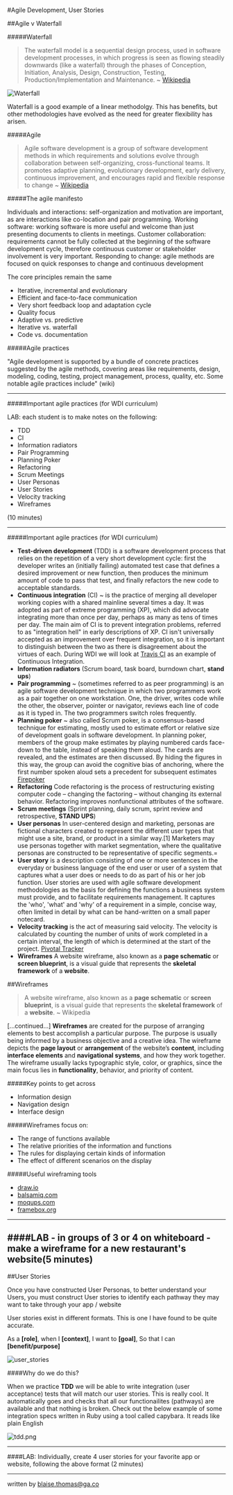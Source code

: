 #Agile Development, User Stories


##Agile v Waterfall

#####Waterfall



>The waterfall model is a sequential design process, used in software development processes, in which progress is seen as flowing steadily downwards (like a waterfall) through the phases of Conception, Initiation, Analysis, Design, Construction, Testing, Production/Implementation and Maintenance. ~ [Wikipedia](http://en.wikipedia.org/wiki/Waterfall_model)


![Waterfall](Waterfall_model.png)

Waterfall is a good example of a linear methodolgy. This has benefits, but other methodologies have evolved as the need for greater flexibility has arisen. 


#####Agile

>Agile software development is a group of software development methods in which requirements and solutions evolve through collaboration between self-organizing, cross-functional teams. It promotes adaptive planning, evolutionary development, early delivery, continuous improvement, and encourages rapid and flexible response to change ~ [Wikipedia](http://en.wikipedia.org/wiki/Agile_software_development)

#####The agile manifesto

Individuals and interactions: self-organization and motivation are important, as are interactions like co-location and pair programming.
Working software: working software is more useful and welcome than just presenting documents to clients in meetings.
Customer collaboration: requirements cannot be fully collected at the beginning of the software development cycle, therefore continuous customer or stakeholder involvement is very important.
Responding to change: agile methods are focused on quick responses to change and continuous development


The core principles remain the same 

* Iterative, incremental and evolutionary
* Efficient and face-to-face communication
* Very short feedback loop and adaptation cycle
* Quality focus
* Adaptive vs. predictive
* Iterative vs. waterfall
* Code vs. documentation



#####Agile practices

"Agile development is supported by a bundle of concrete practices suggested by the agile methods, covering areas like requirements, design, modeling, coding, testing, project management, process, quality, etc. Some notable agile practices include" (wiki)

---

#####Important agile practices (for WDI curriculum)

LAB: each student is to make notes on the following:

* TDD
* CI
* Information radiators
* Pair Programming
* Planning Poker
* Refactoring
* Scrum Meetings
* User Personas
* User Stories
* Velocity tracking
* Wireframes

(10 minutes)

---

#####Important agile practices (for WDI curriculum)
* **Test-driven development** (TDD) is a software development process that relies on the repetition of a very short development cycle: first the developer writes an (initially failing) automated test case that defines a desired improvement or new function, then produces the minimum amount of code to pass that test, and finally refactors the new code to acceptable standards.
* **Continuous integration** (CI) ~ is the practice of merging all developer working copies with a shared mainline several times a day. It was adopted as part of extreme programming (XP), which did advocate integrating more than once per day, perhaps as many as tens of times per day. The main aim of CI is to prevent integration problems, referred to as "integration hell" in early descriptions of XP. CI isn't universally accepted as an improvement over frequent integration, so it is important to distinguish between the two as there is disagreement about the virtues of each. During WDI we will look at [Travis CI](https://travis-ci.com/) as an example of Continuous Integration.
* **Information radiators** (Scrum board, task board, burndown chart, **stand ups**)
* **Pair programming** ~ (sometimes referred to as peer programming) is an agile software development technique in which two programmers work as a pair together on one workstation. One, the driver, writes code while the other, the observer, pointer or navigator, reviews each line of code as it is typed in. The two programmers switch roles frequently.
* **Planning poker** ~ also called Scrum poker, is a consensus-based technique for estimating, mostly used to estimate effort or relative size of development goals in software development. In planning poker, members of the group make estimates by playing numbered cards face-down to the table, instead of speaking them aloud. The cards are revealed, and the estimates are then discussed. By hiding the figures in this way, the group can avoid the cognitive bias of anchoring, where the first number spoken aloud sets a precedent for subsequent estimates [Firepoker](http://firepoker.io/#/)
* **Refactoring** Code refactoring is the process of restructuring existing computer code – changing the factoring – without changing its external behavior. Refactoring improves nonfunctional attributes of the software.
* **Scrum meetings** (Sprint planning, daily scrum, sprint review and retrospective, **STAND UPS**)
* **User personas** In user-centered design and marketing, personas are fictional characters created to represent the different user types that might use a site, brand, or product in a similar way.[1] Marketers may use personas together with market segmentation, where the qualitative personas are constructed to be representative of specific segments.=
* **User story** is a description consisting of one or more sentences in the everyday or business language of the end user or user of a system that captures what a user does or needs to do as part of his or her job function. User stories are used with agile software development methodologies as the basis for defining the functions a business system must provide, and to facilitate requirements management. It captures the 'who', 'what' and 'why' of a requirement in a simple, concise way, often limited in detail by what can be hand-written on a small paper notecard.
* **Velocity tracking** is the act of measuring said velocity. The velocity is calculated by counting the number of units of work completed in a certain interval, the length of which is determined at the start of the project. [Pivotal Tracker](http://www.pivotaltracker.com/)
* **Wireframes** A website wireframe, also known as a **page schematic** or **screen blueprint**, is a visual guide that represents the **skeletal framework** of a **website**.



##Wireframes


>A website wireframe, also known as a **page schematic** or **screen blueprint**, is a visual guide that represents the **skeletal framework** of a **website**. ~ Wikipedia

[...continued...] **Wireframes** are created for the purpose of arranging elements to best accomplish a particular purpose. The purpose is usually being informed by a business objective and a creative idea. The wireframe depicts the **page layout** or **arrangement** of the website’s **content**, including **interface elements** and **navigational systems**, and how they work together. The wireframe usually lacks typographic style, color, or graphics, since the main focus lies in **functionality**, behavior, and priority of content.

#####Key points to get across

* Information design
* Navigation design
* Interface design


#####Wireframes focus on:

* The range of functions available
* The relative priorities of the information and functions
* The rules for displaying certain kinds of information
* The effect of different scenarios on the display

#####Useful wireframing tools

* [draw.io](http://www.draw.io) 
* [balsamiq.com](http://www.balsamiq.com) 
* [moqups.com](http://www.moqups.com) 
* [framebox.org](http://www.framebox.org)

---
####LAB - in groups of 3 or 4 on whiteboard - make a wireframe for a new restaurant's website(5 minutes)
---

##User Stories


Once you have constructed User Personas, to better understand your Users, you must construct User stories to identify each pathway they may want to take through your app / website

User stories exist in different formats. This is one I have found to be quite accurate. 

As a **[role]**, when I **[context]**, I want to **[goal]**, So that I can **[benefit/purpose]**




![user_stories](user_stories.png)


####Why do we do this? 

When we practice **TDD** we will be able to write integration (user acceptance) tests that will match our user stories. This is really cool. It automatically goes and checks that all our functionailites (pathways) are available and that nothing is broken. Check out the below example of some integration specs written in Ruby using a tool called capybara. It reads like plain English 


![tdd.png](tdd.png)


---

####LAB: Individually, create 4 user stories for your favorite app or website, following the above format (2 minutes)

---



written by blaise.thomas@ga.co
